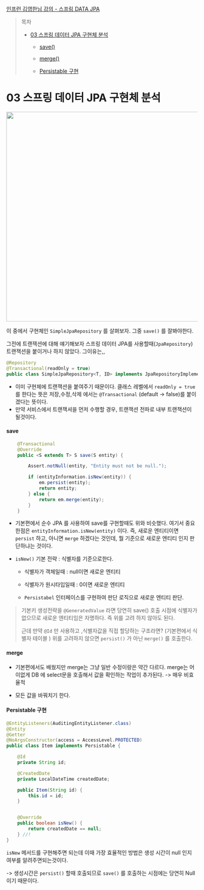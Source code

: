 [인프런 김영한님 강의 - 스프링 DATA JPA](https://www.inflearn.com/course/%EC%8A%A4%ED%94%84%EB%A7%81-%EB%8D%B0%EC%9D%B4%ED%84%B0-JPA-%EC%8B%A4%EC%A0%84/dashboard)

> 목차
> 
> - [03 스프링 데이터 JPA 구현체 분석](#03-스프링-데이터-JPA-구현체-분석)
>   - [save()](#save)
>   
>   - [merge()](#merge)
>   
>   - [Persistable 구현](#persistable-구현)

# 03 스프링 데이터 JPA 구현체 분석

<img title="" src="https://velog.velcdn.com/images/wonizizi99/post/11f76cbc-1490-488a-b268-e2d8ace2bc17/image.png" alt="" data-align="center" width="553">

이 중에서 구현체인 `SimpleJpaRepository` 를 살펴보자. 그중 `save()` 를 잘봐야한다.

그전에 트랜잭션에 대해 얘기해보자 스프링 데이터 JPA를 사용할때(`JpaRepository`) 트랜잭션을 붙이거나 하지 않았다. 그이유는,,

```java
@Repository
@Transactional(readOnly = true)
public class SimpleJpaRepository<T, ID> implements JpaRepositoryImplementation<T, ID> {
```

+ 이미 구현체에 트랜잭션을 붙여주기 때문이다. 클래스 레벨에서 `readOnly = true` 를 한다는 뜻은 저장,수정,삭제 에서는 `@Transactional` (default -> false)를 붙이겠다는 뜻이다.
+ 만약 서비스에서 트랜잭셔을 먼저 수행할 경우, 트랜잭션 전파로 내부 트랜잭션이 될것이다.

#### save

```java
    @Transactional
    @Override
    public <S extends T> S save(S entity) {

        Assert.notNull(entity, "Entity must not be null.");

        if (entityInformation.isNew(entity)) {
            em.persist(entity);
            return entity;
        } else {
            return em.merge(entity);
        }
    }
```

+ 기본편에서 순수 JPA 를 사용하여 save를 구현할때도 위와 비슷했다. 여기서 중요한점은 `entityInformation.isNew(entity)` 이다. 즉, 새로운 엔티티이면 `persist` 하고, 아니면 `merge` 하겠다는 것인데,  뭘 기준으로 새로운 엔티티 인지 판단하냐는 것이다.



+ `isNew()` 기본 전략 : 식별자를 기준으로한다.
  
  + 식별자가 객체일때 : null이면 새로운 엔티티
  
  + 식별자가 원시타입일때 : 0이면 새로운 엔티티
  
  + `Persistabel` 인터페이스를 구현하여 판단 로직으로 새로운 엔티티 판단.



> 기본키 생성전략을 `@GeneratedValue` 라면 당연히 save() 호출 시점에 식별자가 없으므로 새로운 엔티티임은 자명하다. 즉 위를 고려 하지 않아도 된다.
> 
> 근데 만약 `@Id` 만 사용하고 ,식별자값을 직접 할당하는 구조라면? (기본편에서 식별자 테이블 ) 위를 고려하지 않으면 `persist()` 가 아닌 `merge()` 를 호출한다. 



#### merge

+ 기본편에서도 배웠지만 merge는 그냥 일반 수정이랑은 약간 다르다. merge는 어이없게 DB 에 select문을 호출해서 값을 확인하는 작업이 추가된다. -> 매우 비효율적

+ 모든 값을 바꿔치기 한다.



#### Persistable 구현

```java
@EntityListeners(AuditingEntityListener.class)
@Entity
@Getter
@NoArgsConstructor(access = AccessLevel.PROTECTED)
public class Item implements Persistable {

    @Id
    private String id;

    @CreatedDate
    private LocalDateTime createdDate;

    public Item(String id) {
        this.id = id;
    }


    @Override
    public boolean isNew() {
        return createdDate == null;
    } //!
}
```

`isNew` 메서드를 구현해주면 되는데 이때 가장 효율적인 방법은 생성 시간이 null 인지 여부를 알려주면되는것이다.

-> 생성시간은 `persist()` 할때 호출되므로 `save()` 를 호출하는 시점에는 당연히 Null 이기 때문이다.
